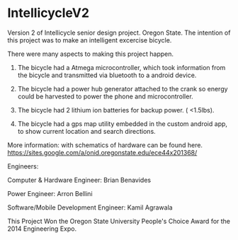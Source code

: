 IntellicycleV2
==============

Version 2 of Intellicycle senior design project. Oregon State. 
The intention of this project was to make an intelligent excercise bicycle.

There were many aspects to making this project happen.

1. The bicycle had a Atmega microcontroller, which took information from the bicycle and transmitted via bluetooth to a android device.

2. The bicycle had a power hub generator attached to the crank so energy could be harvested to power the phone and microcontroller.

3. The bicycle had 2 lithium ion batteries for backup power. ( <1.5lbs).

4. The bicycle had a gps map utility embedded in the custom android app, to show current location and search directions.

More information: with schematics of hardware can be found here. 
https://sites.google.com/a/onid.oregonstate.edu/ece44x201368/



Engineers:

Computer & Hardware Engineer: Brian Benavides


Power Engineer: Arron Bellini                                       
            

Software/Mobile Development Engineer: Kamil Agrawala



This Project Won the Oregon State University People's Choice Award for the 2014 Engineering Expo. 
